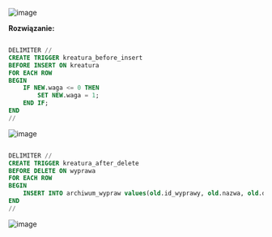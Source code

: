 ![image](https://github.com/SzymonRymszewicz/Bazy_Danych/assets/147385726/c64cbc08-b32e-43e9-95c3-6fe863960010)

**Rozwiązanie:**

```sql

DELIMITER //
CREATE TRIGGER kreatura_before_insert
BEFORE INSERT ON kreatura
FOR EACH ROW
BEGIN
	IF NEW.waga <= 0 THEN
		SET NEW.waga = 1; 
	END IF;
END
// 

```

![image](https://github.com/SzymonRymszewicz/Bazy_Danych/assets/147385726/bc02c8fe-a38a-406b-9dca-1892f9ff24a8)

```sql

DELIMITER //
CREATE TRIGGER kreatura_after_delete
BEFORE DELETE ON wyprawa
FOR EACH ROW
BEGIN
	INSERT INTO archiwum_wypraw values(old.id_wyprawy, old.nazwa, old.data_rozpoczecia, old.data_zakonczenia, old.kierownik);
END
// 

```

![image](https://github.com/SzymonRymszewicz/Bazy_Danych/assets/147385726/21c4f012-99ed-4c1d-81e3-7fcb8d0d31e9)

```sql



```

